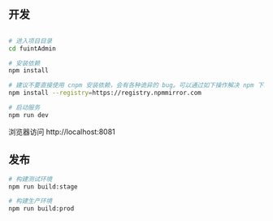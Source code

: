 ## 开发

```bash

# 进入项目目录
cd fuintAdmin

# 安装依赖
npm install

# 建议不要直接使用 cnpm 安装依赖，会有各种诡异的 bug。可以通过如下操作解决 npm 下载速度慢的问题
npm install --registry=https://registry.npmmirror.com

# 启动服务
npm run dev
```

浏览器访问 http://localhost:8081

## 发布

```bash
# 构建测试环境
npm run build:stage

# 构建生产环境
npm run build:prod
```